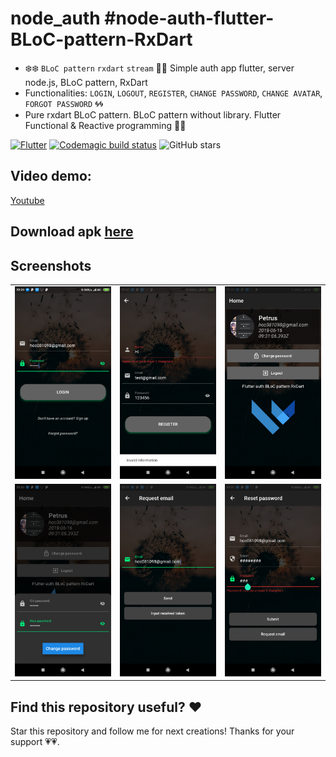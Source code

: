 # node_auth #node-auth-flutter-BLoC-pattern-RxDart

 - ❄️❄️ `BLoC pattern` `rxdart` `stream` 🐋🐋 Simple auth app flutter, server node.js, BLoC pattern, RxDart
 - Functionalities: `LOGIN`, `LOGOUT`, `REGISTER`, `CHANGE PASSWORD`, `CHANGE AVATAR`, `FORGOT PASSWORD` 🌀🌀
 - Pure rxdart BLoC pattern. BLoC pattern without library. Flutter Functional & Reactive programming 🌱🌱

[![Flutter](https://github.com/hoc081098/node-auth-flutter-BLoC-pattern-RxDart/actions/workflows/flutter.yml/badge.svg)](https://github.com/hoc081098/node-auth-flutter-BLoC-pattern-RxDart/actions/workflows/flutter.yml)
[![Codemagic build status](https://api.codemagic.io/apps/5e299cf863c55e0019edee46/5e299cf863c55e0019edee45/status_badge.svg)](https://codemagic.io/apps/5e299cf863c55e0019edee46/5e299cf863c55e0019edee45/latest_build)
![GitHub stars](https://img.shields.io/github/stars/hoc081098/node-auth-flutter-BLoC-pattern-RxDart?style=social)

## Video demo:

[Youtube](https://youtu.be/OvsDKfy0aOs)

## Download apk [here](https://nightly.link/hoc081098/node-auth-flutter-BLoC-pattern-RxDart/workflows/flutter/master/app.zip)

## Screenshots

|  |  |  |
| :---:  | :---:  | :---:  |
| ![](screenshots/Screenshot1.png) | ![](screenshots/Screenshot2.png) | ![](screenshots/Screenshot3.png) 
| ![](screenshots/Screenshot4.png) | ![](screenshots/Screenshot5.png) | ![](screenshots/Screenshot6.png) 

## Find this repository useful? ❤️

Star this repository and follow me for next creations! Thanks for your support 💗💗.
